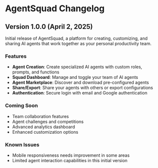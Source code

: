 # AgentSquad Changelog

## Version 1.0.0 (April 2, 2025)
Initial release of AgentSquad, a platform for creating, customizing, and sharing AI agents that work together as your personal productivity team.

### Features
- **Agent Creation**: Create specialized AI agents with custom roles, prompts, and functions
- **Squad Dashboard**: Manage and toggle your team of AI agents
- **Agent Marketplace**: Discover and download pre-configured agents
- **Share/Export**: Share your agents with others or export configurations
- **Authentication**: Secure login with email and Google authentication

### Coming Soon
- Team collaboration features
- Agent challenges and competitions
- Advanced analytics dashboard
- Enhanced customization options

### Known Issues
- Mobile responsiveness needs improvement in some areas
- Limited agent interaction capabilities in this initial version
